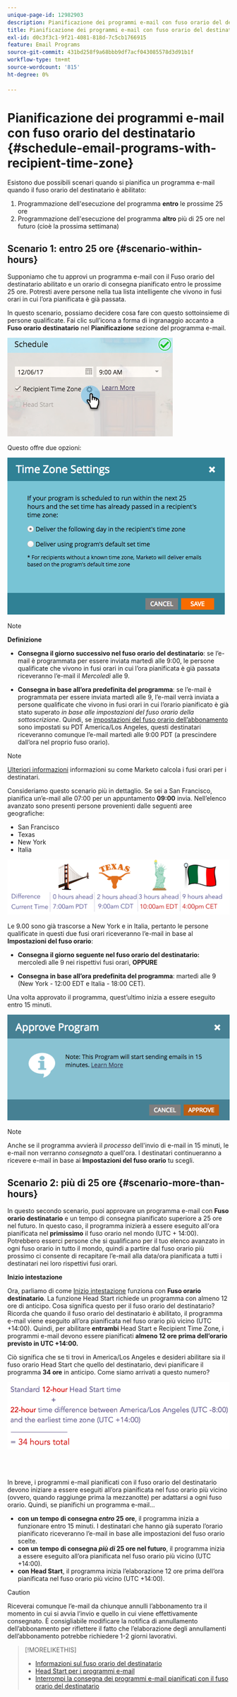 ```yaml
---
unique-page-id: 12982903
description: Pianificazione dei programmi e-mail con fuso orario del destinatario - Documentazione di Marketo - Documentazione del prodotto
title: Pianificazione dei programmi e-mail con fuso orario del destinatario
exl-id: d0c3f3c1-9f21-4081-818d-7c5cb1766915
feature: Email Programs
source-git-commit: 431bd258f9a68bbb9df7acf043085578d3d91b1f
workflow-type: tm+mt
source-wordcount: '815'
ht-degree: 0%

---
```


# Pianificazione dei programmi e-mail con fuso orario del destinatario {#schedule-email-programs-with-recipient-time-zone}

Esistono due possibili scenari quando si pianifica un programma e-mail quando il fuso orario del destinatario è abilitato:

1. Programmazione dell&#39;esecuzione del programma **entro** le prossime 25 ore
1. Programmazione dell&#39;esecuzione del programma **altro** più di 25 ore nel futuro (cioè la prossima settimana)

## Scenario 1: entro 25 ore {#scenario-within-hours}

Supponiamo che tu approvi un programma e-mail con il Fuso orario del destinatario abilitato e un orario di consegna pianificato entro le prossime 25 ore. Potresti avere persone nella tua lista intelligente che vivono in fusi orari in cui l’ora pianificata è già passata.

In questo scenario, possiamo decidere cosa fare con questo sottoinsieme di persone qualificate. Fai clic sull’icona a forma di ingranaggio accanto a **Fuso orario destinatario** nel **Pianificazione** sezione del programma e-mail.

![](assets/image2017-12-5-10-3a46-3a42.png)

Questo offre due opzioni:

![](assets/image2017-12-5-10-3a31-3a28.png)

>[!NOTE]
>
>**Definizione**
>
>* **Consegna il giorno successivo nel fuso orario del destinatario**: se l’e-mail è programmata per essere inviata martedì alle 9:00, le persone qualificate che vivono in fusi orari in cui l’ora pianificata è già passata riceveranno l’e-mail il *Mercoledì* alle 9.
>
>* **Consegna in base all’ora predefinita del programma**: se l’e-mail è programmata per essere inviata martedì alle 9, l’e-mail verrà inviata a persone qualificate che vivono in fusi orari in cui l’orario pianificato è già stato superato _in base alle impostazioni del fuso orario della sottoscrizione_. Quindi, se [impostazioni del fuso orario dell’abbonamento](/help/marketo/product-docs/administration/settings/select-your-language-locale-and-time-zone.md) sono impostati su PDT America/Los Angeles, questi destinatari riceveranno comunque l’e-mail martedì alle 9:00 PDT (a prescindere dall’ora nel proprio fuso orario).

>[!NOTE]
>
>[Ulteriori informazioni](/help/marketo/product-docs/email-marketing/email-programs/email-program-actions/scheduling-with-recipient-time-zone/understanding-recipient-time-zone.md#calculating-time-zone) informazioni su come Marketo calcola i fusi orari per i destinatari.

Consideriamo questo scenario più in dettaglio. Se sei a San Francisco, pianifica un’e-mail alle 07:00 per un appuntamento **09:00** invia. Nell’elenco avanzato sono presenti persone provenienti dalle seguenti aree geografiche:

* San Francisco
* Texas
* New York
* Italia

![](assets/image2017-12-6-10-3a52-3a41.png)

Le 9.00 sono già trascorse a New York e in Italia, pertanto le persone qualificate in questi due fusi orari riceveranno l’e-mail in base al **Impostazioni del fuso orario**:

* **Consegna il giorno seguente nel fuso orario del destinatario:** mercoledì alle 9 nei rispettivi fusi orari, **OPPURE**

* **Consegna in base all’ora predefinita del programma**: martedì alle 9 (New York - 12:00 EDT e Italia - 18:00 CET).

Una volta approvato il programma, quest’ultimo inizia a essere eseguito entro 15 minuti.

![](assets/screen-shot-2017-12-09-at-3.34.14-pm.png)

>[!NOTE]
>
>Anche se il programma avvierà il _processo_ dell&#39;invio di e-mail in 15 minuti, le e-mail non verranno _consegnato_ a quell&#39;ora. I destinatari continueranno a ricevere e-mail in base ai **Impostazioni del fuso orario** tu scegli.

## Scenario 2: più di 25 ore {#scenario-more-than-hours}

In questo secondo scenario, puoi approvare un programma e-mail con **Fuso orario destinatario** e un tempo di consegna pianificato superiore a 25 ore nel futuro. In questo caso, il programma inizierà a essere eseguito all&#39;ora pianificata nel **primissimo** il fuso orario nel mondo (UTC + 14:00). Potrebbero esserci persone che si qualificano per il tuo elenco avanzato in ogni fuso orario in tutto il mondo, quindi a partire dal fuso orario più prossimo ci consente di recapitare l’e-mail alla data/ora pianificata a tutti i destinatari nei loro rispettivi fusi orari.

**Inizio intestazione**

Ora, parliamo di come [Inizio intestazione](/help/marketo/product-docs/email-marketing/email-programs/email-program-actions/head-start-for-email-programs.md) funziona con **Fuso orario destinatario**. La funzione Head Start richiede un programma con almeno 12 ore di anticipo. Cosa significa questo per il fuso orario del destinatario? Ricorda che quando il fuso orario del destinatario è abilitato, il programma e-mail viene eseguito all’ora pianificata nel fuso orario più vicino (UTC +14:00). Quindi, per abilitare **entrambi** Head Start e Recipient Time Zone, i programmi e-mail devono essere pianificati **almeno 12 ore prima dell’orario previsto in UTC +14:00.**

Ciò significa che se ti trovi in America/Los Angeles e desideri abilitare sia il fuso orario Head Start che quello del destinatario, devi pianificare il programma **34 ore** in anticipo. Come siamo arrivati a questo numero?

![](assets/image2017-12-5-13-3a11-3a38.png)

<br> 

In breve, i programmi e-mail pianificati con il fuso orario del destinatario devono iniziare a essere eseguiti all’ora pianificata nel fuso orario più vicino (ovvero, quando raggiunge prima la mezzanotte) per adattarsi a ogni fuso orario. Quindi, se pianifichi un programma e-mail...

* **con un tempo di consegna _entro_ 25 ore**, il programma inizia a funzionare entro 15 minuti. I destinatari che hanno già superato l’orario pianificato riceveranno l’e-mail in base alle impostazioni del fuso orario scelte.
* **con un tempo di consegna _più di_ 25 ore nel futuro**, il programma inizia a essere eseguito all’ora pianificata nel fuso orario più vicino (UTC +14:00).
* **con Head Start**, il programma inizia l’elaborazione 12 ore prima dell’ora pianificata nel fuso orario più vicino (UTC +14:00).

>[!CAUTION]
>
>Riceverai comunque l’e-mail da chiunque annulli l’abbonamento tra il momento in cui si avvia l’invio e quello in cui viene effettivamente consegnato. È consigliabile modificare la notifica di annullamento dell’abbonamento per riflettere il fatto che l’elaborazione degli annullamenti dell’abbonamento potrebbe richiedere 1-2 giorni lavorativi.

>[!MORELIKETHIS]
>
>* [Informazioni sul fuso orario del destinatario](/help/marketo/product-docs/email-marketing/email-programs/email-program-actions/scheduling-with-recipient-time-zone/understanding-recipient-time-zone.md)
>* [Head Start per i programmi e-mail](/help/marketo/product-docs/email-marketing/email-programs/email-program-actions/head-start-for-email-programs.md)
>* [Interrompi la consegna dei programmi e-mail pianificati con il fuso orario del destinatario](/help/marketo/product-docs/email-marketing/email-programs/email-program-actions/scheduling-with-recipient-time-zone/abort-delivery-of-email-programs-scheduled-with-recipient-time-zone.md)
